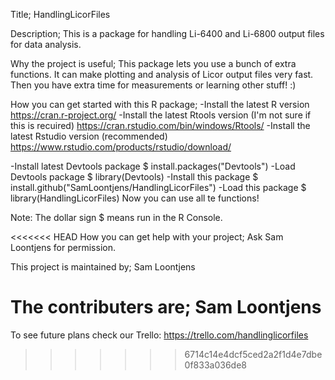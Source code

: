 Title;
HandlingLicorFiles

Description;
This is a package for handling Li-6400 and Li-6800 output files for data analysis.

Why the project is useful;
This package lets you use a bunch of extra functions. It can make plotting and analysis of Licor output files very fast. Then you have extra time for measurements or learning other stuff! :)

How you can get started with this R package;
 -Install the latest R version                     https://cran.r-project.org/
 -Install the latest Rtools version (I'm not sure if this is recuired)               https://cran.rstudio.com/bin/windows/Rtools/
 -Install the latest Rstudio version (recommended)   https://www.rstudio.com/products/rstudio/download/

 -Install latest Devtools package        $ install.packages("Devtools")
 -Load Devtools package                  $ library(Devtools)
 -Install this package                   $ install.github("SamLoontjens/HandlingLicorFiles")
 -Load this package                      $ library(HandlingLicorFiles)
 Now you can use all te functions!

Note: The dollar sign $ means run in the R Console.

<<<<<<< HEAD
How you can get help with your project;
Ask Sam Loontjens for permission.

This project is maintained by; 
Sam Loontjens

The contributers are;
Sam Loontjens
=======
To see future plans check our Trello:   https://trello.com/handlinglicorfiles
>>>>>>> 6714c14e4dcf5ced2a2f1d4e7dbe0f833a036de8
